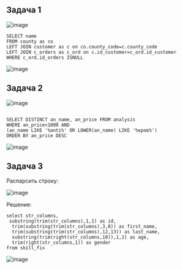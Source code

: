 ## Задача 1

![image](https://github.com/user-attachments/assets/4a06a8aa-d990-407b-a004-8068d52b1e79)

```
SELECT name
FROM county as co
LEFT JOIN customer as c on co.county_code=c.county_code
LEFT JOIN c_orders as c_ord on c.id_customer=c_ord.id_customer
WHERE c_ord.id_orders ISNULL

```

![image](https://github.com/user-attachments/assets/6a52222e-e93d-42e2-9448-2881333b184a)


## Задача 2

![image](https://github.com/user-attachments/assets/23b06d37-f269-4dca-9645-50d66c3bc466)

```

SELECT DISTINCT an_name, an_price FROM analysis
WHERE an_price<1000 AND
(an_name LIKE '%anti%' OR LOWER(an_name) LIKE '%кров%')
ORDER BY an_price DESC

```

![image](https://github.com/user-attachments/assets/0bd4ab9e-e274-4d9b-aa44-9aa3e6f4216d)


## Задача 3

Распарсить строку:

![image](https://github.com/user-attachments/assets/6a01dfbc-2271-4961-9c08-abe52b4f6869)

Решение:

```
select str_columns,
 substring(trim(str_columns),1,1) as id,
  trim(substring(trim(str_columns),3,8)) as first_name,
  trim(substring(trim(str_columns),12,13)) as last_name,
  substring(trim(right(str_columns,10)),1,2) as age,
  trim(right(str_columns,1)) as gender
from skill_fix

```
![image](https://github.com/user-attachments/assets/dfa151a0-993e-4919-b58f-02d44a348288)



